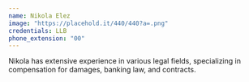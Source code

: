 ```yaml
---
name: Nikola Elez
image: "https://placehold.it/440/440?a=.png"
credentials: LLB
phone_extension: "00"
---
```


Nikola has extensive experience in various legal fields, specializing in compensation for damages, banking law, and contracts.
